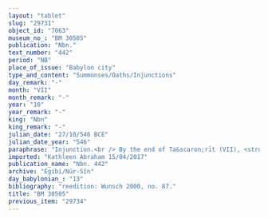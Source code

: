 ```yaml
---
layout: "tablet"
slug: "29731"
object_id: "7063"
museum_no_: "BM 30505"
publication: "Nbn."
text_number: "442"
period: "NB"
place_of_issue: "Babylon city"
type_and_content: "Summonses/Oaths/Injunctions"
day_remark: "-"
month: "VII"
month_remark: "-"
year: "10"
year_remark: "-"
king: "Nbn"
king_remark: "-"
julian_date: "27/10/546 BCE"
julian_date_year: "546"
paraphrase: "Injunction.<br /> By the end of Ta&scaron;rīt (VII), <strong><sup>f</sup>A</strong> (<strong>B</strong>&rsquo;s wife) will bring and hand over (<em>na&scaron;&ucirc;-nadānu</em>) the judge&rsquo;s tablet (<em>ṭuppu</em>) as well as her husband&rsquo;s document (<em>&scaron;aṭāru</em>) to <strong>D</strong>. These documents are related to land (<em>zēru</em>) located on the Hazuzu ditch (<em>harru</em>): <strong>B </strong>donated this land to his wife in the presence of his mother (<strong><sup>f</sup>C</strong>) who witnessed the transaction (<em>ana mukinnūtu &scaron;ū&scaron;ubu</em>), wrote a document (attesting the transfer of the property) and gave it to his wife. Now, this land has been bought (<em>ana kaspi mahāru</em>) by <strong>D</strong>, to whom<strong> <sup>f</sup>A</strong> should give the tablets. Names of 3 witnesses and the scribe.<br /> &nbsp;<br /> <strong><sup>f</sup></strong><strong>A</strong> = <sup>f</sup>Sūqā&rsquo;ītu/Rēmūtu, wife of <strong>B</strong>; <strong>B</strong> = Bēl-uballiṭ; <strong><sup>f</sup>C</strong> = <sup>f</sup>Kuttāya, mother of <strong>B</strong>; <strong>D</strong> = Nab&ucirc;-bān-ahi/Marduk-nāṣir//Mudammiq-Adad"
imported: "Kathleen Abraham 15/04/2017"
publication_name: "Nbn. 442"
archive: "Egibi/Nūr-Sîn"
day_babylonian_: "13"
bibliography: "reedition: Wunsch 2000, no. 87."
title: "BM 30505"
previous_item: "29734"
---
```


